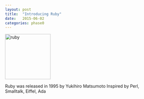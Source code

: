 ```yaml
---
layout: post
title:  "Introducing Ruby"
date:   2015-06-02
categories: phase0
---
```

<img src="http://www.unixstickers.com/image/cache/data/stickers/ruby/ruby.sh-600x600.png" alt="ruby" style="width: 150px; height: 150px;"/>

Ruby was released in 1995 by Yukihiro Matsumoto
Inspired by Perl, Smalltalk, Eiffel, Ada
